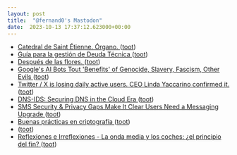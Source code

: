 ```yaml
---
layout: post
title:  "@fernand0's Mastodon"
date:  2023-10-13 17:37:12.623000+00:00
---
```

*  [Catedral de Saint Étienne. Órgano. ](https://www.flickr.com/photos/fernand0/53236769733) ([toot](https://mastodon.social/@fernand0/111228920303788546))
*  [Guía para la gestión de Deuda Técnica  ](https://tech.genial.ly/gu%C3%ADa-para-la-gesti%C3%B3n-de-deuda-t%C3%A9cnica-fd1da78940c9) ([toot](https://mastodon.social/@fernand0/111228886538321827))
*  [Después de las flores. ](https://avecesunafoto.wordpress.com/2023/10/13/despues-de-las-flores) ([toot](https://mastodon.social/@fernand0/111228795180553924))
*  [Google's AI Bots Tout 'Benefits' of Genocide, Slavery, Fascism, Other Evils ](https://www.tomshardware.com/news/google-bots-tout-slavery-genocid) ([toot](https://mastodon.social/@fernand0/111228630855998254))
*  [Twitter / X is losing daily active users. CEO Linda Yaccarino confirmed it. ](https://mashable.com/article/twitter-x-daily-active-users-drop-under-elon-mus) ([toot](https://mastodon.social/@fernand0/111228512390424339))
*  [DNS-IDS: Securing DNS in the Cloud Era ](https://ieeexplore.ieee.org/document/731217) ([toot](https://mastodon.social/@fernand0/111227094334375919))
*  [SMS Security & Privacy Gaps Make It Clear Users Need a Messaging Upgrade ](https://security.googleblog.com/2023/09/sms-security-privacy-gaps-make-it-clear.htm) ([toot](https://mastodon.social/@fernand0/111227009516122557))
*  [Buenas prácticas en criptografía ](https://fernand0.github.io//buenas-practicas-criptografia) ([toot](https://mastodon.social/@fernand0/111226956302269055))
*  [ ](https://jvm.social/@jorge) ([toot](https://mastodon.social/@fernand0/111226946929605741))
*  [
         Reflexiones e Irreflexiones - La onda media y los coches: ¿el principio del fin?
       ](http://fernand0.blogalia.com//historias/7874) ([toot](https://mastodon.social/@fernand0/111226830002352732))
